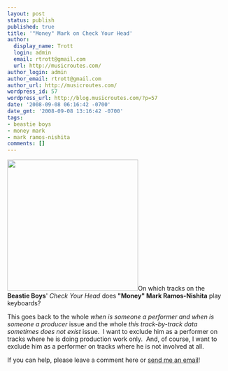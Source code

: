```yaml
---
layout: post
status: publish
published: true
title: '"Money" Mark on Check Your Head'
author:
  display_name: Trott
  login: admin
  email: rtrott@gmail.com
  url: http://musicroutes.com/
author_login: admin
author_email: rtrott@gmail.com
author_url: http://musicroutes.com/
wordpress_id: 57
wordpress_url: http://blog.musicroutes.com/?p=57
date: '2008-09-08 06:16:42 -0700'
date_gmt: '2008-09-08 13:16:42 -0700'
tags:
- beastie boys
- money mark
- mark ramos-nishita
comments: []
---
```

<p><img class="size-medium wp-image-58 alignleft" title="Check Your Head" src="http://blog.musicroutes.com/wp-content/uploads/2008/09/bbcyh.jpg" alt="" width="299" height="300" />On which tracks on the <strong>Beastie Boys</strong>' <em>Check Your Head</em> does<strong> "Money" Mark Ramos-Nishita</strong> play keyboards?</p>
<p>This goes back to the whole <em>when is someone a performer and when is someone a producer</em> issue and the whole <em>this track-by-track data sometimes does not exist</em> issue.  I want to exclude him as a performer on tracks where he is doing production work only.  And, of course, I want to exclude him as a performer on tracks where he is not involved at all.</p>
<p>If you can help, please leave a comment here or <a href="http://musicroutes.com/contact.php" target="_blank">send me an email</a>!</p>
